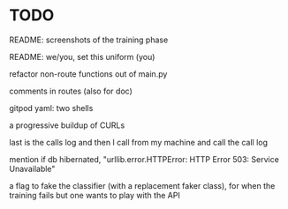 # TODO

README: screenshots of the training phase

README: we/you, set this uniform (you)

refactor non-route functions out of main.py

comments in routes (also for doc)

gitpod yaml: two shells

a progressive buildup of CURLs

last is the calls log and then I call from my machine and call the call log

mention if db hibernated, "urllib.error.HTTPError: HTTP Error 503: Service Unavailable"

a flag to fake the classifier (with a replacement faker class), for when the training fails but one wants to play with the API